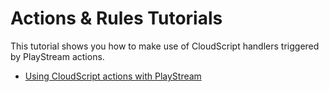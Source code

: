 # Actions &amp; Rules Tutorials

This tutorial shows you how to make use of CloudScript handlers triggered by PlayStream actions.

- [Using CloudScript actions with PlayStream](using-cloudscript-actions-with-playstream.md)
